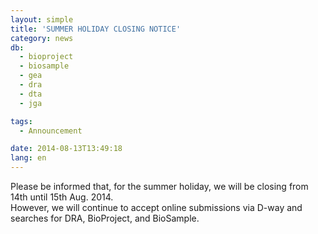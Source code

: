 ```yaml
---
layout: simple
title: 'SUMMER HOLIDAY CLOSING NOTICE'
category: news
db:
  - bioproject
  - biosample
  - gea
  - dra
  - dta
  - jga

tags:
  - Announcement

date: 2014-08-13T13:49:18
lang: en
---
```


Please be informed that, for the summer holiday, we will be closing from 14th until 15th Aug. 2014.<br>However, we will continue to accept online submissions via D-way and searches for DRA, BioProject, and BioSample. <br>
